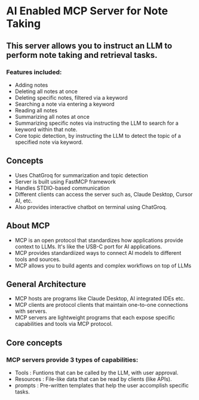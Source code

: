 # AI Enabled MCP Server for Note Taking
## This server allows you to instruct an LLM to perform note taking and retrieval tasks.
### Features included:
- Adding notes
- Deleting all notes at once
- Deleting specific notes, filtered via a keyword
- Searching a note via entering a keyword
- Reading all notes 
- Summarizing all notes at once
- Summarizing specific notes via instructing the LLM to search for a keyword within that note.
- Core topic detection, by instructing the LLM to detect the topic of a specified note via keyword.


## Concepts
- Uses ChatGroq for summarization and topic detection
- Server is built using FastMCP framework
- Handles STDIO-based communication
- Different clients can access the server such as, Claude Desktop, Cursor AI, etc.
- Also provides interactive chatbot on terminal using ChatGroq.



## About MCP
- MCP is an open protocol that standardizes how applications provide context to LLMs. It's like the USB-C port for AI applications. 
- MCP provides standardiized ways to connect AI models to different tools and sources.
- MCP allows you to build agents and complex workflows on top of LLMs

## General Architecture
- MCP hosts are programs like Claude Desktop, AI integrated IDEs etc.
- MCP clients are protocol clients that maintain one-to-one connections with servers.
- MCP servers are lightweight programs that each expose specific capabilities and tools via MCP protocol.

## Core concepts
### MCP servers provide 3 types of capabilities:
- Tools : Funtions that can be called by the LLM, with user approval.
- Resources : File-like data that can be read by clients (like APIs).
- prompts : Pre-written templates that help the user accomplish specific tasks.
